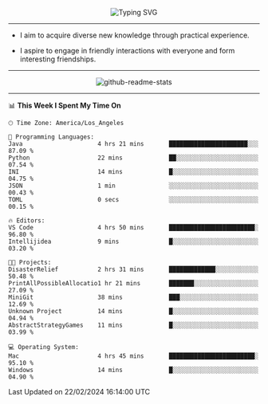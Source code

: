 <p align="center">
  <img src="https://readme-typing-svg.demolab.com?font=Fira+Code&weight=500&size=32&duration=2500&pause=1600&center=true&vCenter=true&random=false&width=1024&height=64&lines=Hi+there+%F0%9F%91%8B;I'm+delighted+you+could+make+it+here+%F0%9F%8E%89;I'm+Harry%2C+a+college+student+still+finding+my+way" alt="Typing SVG" />
</p>


---


- I aim to acquire diverse new knowledge through practical experience.

- I aspire to engage in friendly interactions with everyone and form interesting friendships.


---


<p align="center">
  <img src="https://github-readme-stats.vercel.app/api?username=Harry-Jing&show_icons=true" alt="github-readme-stats"/>
</p>


---

<!--START_SECTION:waka-->
📊 **This Week I Spent My Time On** 

```text
🕑︎ Time Zone: America/Los_Angeles

💬 Programming Languages: 
Java                     4 hrs 21 mins       ██████████████████████░░░   87.09 % 
Python                   22 mins             ██░░░░░░░░░░░░░░░░░░░░░░░   07.54 % 
INI                      14 mins             █░░░░░░░░░░░░░░░░░░░░░░░░   04.75 % 
JSON                     1 min               ░░░░░░░░░░░░░░░░░░░░░░░░░   00.43 % 
TOML                     0 secs              ░░░░░░░░░░░░░░░░░░░░░░░░░   00.15 % 

🔥 Editors: 
VS Code                  4 hrs 50 mins       ████████████████████████░   96.80 % 
Intellijidea             9 mins              █░░░░░░░░░░░░░░░░░░░░░░░░   03.20 % 

🐱‍💻 Projects: 
DisasterRelief           2 hrs 31 mins       █████████████░░░░░░░░░░░░   50.48 % 
PrintAllPossibleAllocatio1 hr 21 mins        ███████░░░░░░░░░░░░░░░░░░   27.09 % 
MiniGit                  38 mins             ███░░░░░░░░░░░░░░░░░░░░░░   12.69 % 
Unknown Project          14 mins             █░░░░░░░░░░░░░░░░░░░░░░░░   04.94 % 
AbstractStrategyGames    11 mins             █░░░░░░░░░░░░░░░░░░░░░░░░   03.99 % 

💻 Operating System: 
Mac                      4 hrs 45 mins       ████████████████████████░   95.10 % 
Windows                  14 mins             █░░░░░░░░░░░░░░░░░░░░░░░░   04.90 % 
```


 Last Updated on 22/02/2024 16:14:00 UTC
<!--END_SECTION:waka-->
